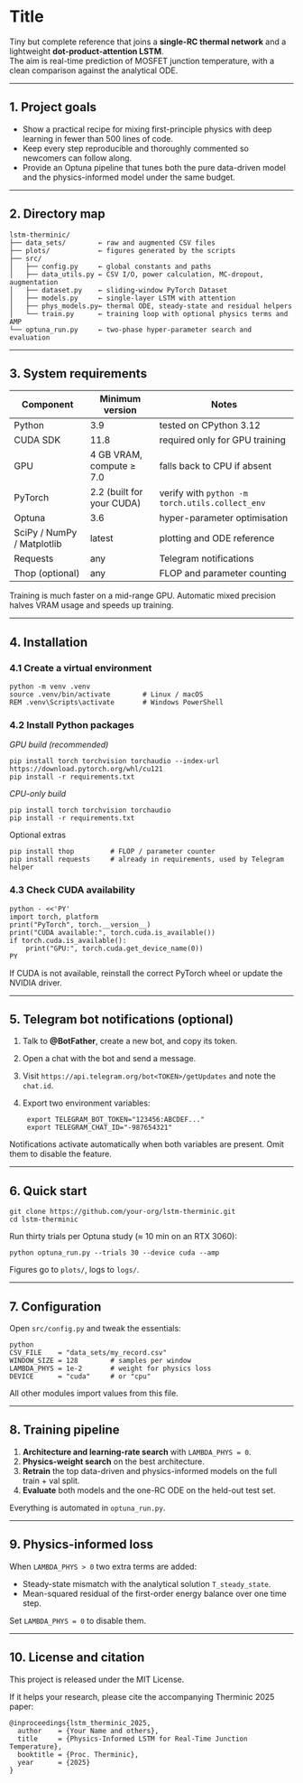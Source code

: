 # Title

Tiny but complete reference that joins a **single-RC thermal network** and a lightweight **dot-product-attention LSTM**.  
The aim is real-time prediction of MOSFET junction temperature, with a clean comparison against the analytical ODE.

---

## 1. Project goals

* Show a practical recipe for mixing first-principle physics with deep learning in fewer than 500 lines of code.  
* Keep every step reproducible and thoroughly commented so newcomers can follow along.  
* Provide an Optuna pipeline that tunes both the pure data-driven model and the physics-informed model under the same budget.

---

## 2. Directory map

    lstm-therminic/
    ├── data_sets/        ← raw and augmented CSV files
    ├── plots/            ← figures generated by the scripts
    ├── src/
    │   ├── config.py     ← global constants and paths
    │   ├── data_utils.py ← CSV I/O, power calculation, MC-dropout, augmentation
    │   ├── dataset.py    ← sliding-window PyTorch Dataset
    │   ├── models.py     ← single-layer LSTM with attention
    │   ├── phys_models.py← thermal ODE, steady-state and residual helpers
    │   └── train.py      ← training loop with optional physics terms and AMP
    └── optuna_run.py     ← two-phase hyper-parameter search and evaluation

---

## 3. System requirements

| Component | Minimum version | Notes |
|-----------|-----------------|-------|
| Python    | 3.9             | tested on CPython 3.12 |
| CUDA SDK  | 11.8            | required only for GPU training |
| GPU       | 4 GB VRAM, compute ≥ 7.0 | falls back to CPU if absent |
| PyTorch   | 2.2 (built for your CUDA) | verify with `python -m torch.utils.collect_env` |
| Optuna    | 3.6             | hyper-parameter optimisation |
| SciPy / NumPy / Matplotlib | latest | plotting and ODE reference |
| Requests  | any             | Telegram notifications |
| Thop (optional) | any | FLOP and parameter counting |

Training is much faster on a mid-range GPU. Automatic mixed precision halves VRAM usage and speeds up training.

---

## 4. Installation

### 4.1 Create a virtual environment

    python -m venv .venv
    source .venv/bin/activate        # Linux / macOS
    REM .venv\Scripts\activate       # Windows PowerShell

### 4.2 Install Python packages

*GPU build (recommended)*

    pip install torch torchvision torchaudio --index-url https://download.pytorch.org/whl/cu121
    pip install -r requirements.txt

*CPU-only build*

    pip install torch torchvision torchaudio
    pip install -r requirements.txt

Optional extras

    pip install thop         # FLOP / parameter counter
    pip install requests     # already in requirements, used by Telegram helper

### 4.3 Check CUDA availability

    python - <<'PY'
    import torch, platform
    print("PyTorch", torch.__version__)
    print("CUDA available:", torch.cuda.is_available())
    if torch.cuda.is_available():
        print("GPU:", torch.cuda.get_device_name(0))
    PY

If CUDA is not available, reinstall the correct PyTorch wheel or update the NVIDIA driver.

---

## 5. Telegram bot notifications (optional)

1. Talk to **@BotFather**, create a new bot, and copy its token.  
2. Open a chat with the bot and send a message.  
3. Visit `https://api.telegram.org/bot<TOKEN>/getUpdates` and note the `chat.id`.  
4. Export two environment variables:

        export TELEGRAM_BOT_TOKEN="123456:ABCDEF..."
        export TELEGRAM_CHAT_ID="-987654321"

Notifications activate automatically when both variables are present. Omit them to disable the feature.

---

## 6. Quick start

    git clone https://github.com/your-org/lstm-therminic.git
    cd lstm-therminic

Run thirty trials per Optuna study (≈ 10 min on an RTX 3060):

    python optuna_run.py --trials 30 --device cuda --amp

Figures go to `plots/`, logs to `logs/`.

---

## 7. Configuration

Open `src/config.py` and tweak the essentials:

```
python
CSV_FILE    = "data_sets/my_record.csv"
WINDOW_SIZE = 128        # samples per window
LAMBDA_PHYS = 1e-2       # weight for physics loss
DEVICE      = "cuda"     # or "cpu"
````

All other modules import values from this file.

---

## 8. Training pipeline

1. **Architecture and learning-rate search** with `LAMBDA_PHYS = 0`.
2. **Physics-weight search** on the best architecture.
3. **Retrain** the top data-driven and physics-informed models on the full train + val split.
4. **Evaluate** both models and the one-RC ODE on the held-out test set.

Everything is automated in `optuna_run.py`.

---

## 9. Physics-informed loss

When `LAMBDA_PHYS > 0` two extra terms are added:

* Steady-state mismatch with the analytical solution `T_steady_state`.
* Mean-squared residual of the first-order energy balance over one time step.

Set `LAMBDA_PHYS = 0` to disable them.

---

## 10. License and citation

This project is released under the MIT License.

If it helps your research, please cite the accompanying Therminic 2025 paper:

```
@inproceedings{lstm_therminic_2025,
  author    = {Your Name and others},
  title     = {Physics-Informed LSTM for Real-Time Junction Temperature},
  booktitle = {Proc. Therminic},
  year      = {2025}
}
```
